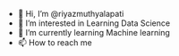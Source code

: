 - 👋 Hi, I’m @riyazmuthyalapati
- 👀 I’m interested in Learning Data Science  
- 🌱 I’m currently learning Machine learning 
- 📫 How to reach me 

<!---
riyazmuthyalapati/riyazmuthyalapati is a ✨ special ✨ repository because its `README.md` (this file) appears on your GitHub profile.
You can click the Preview link to take a look at your changes.
--->
